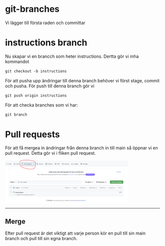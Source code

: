 # git-branches

Vi lägger till första raden och committar


# instructions branch

Nu skapar vi en brancch som heter instructions. Dertta gör vi mha kommandot

```md
git checkout -b instructions
```

För att pusha upp ändringar till denna branch behöver vi först stage, commit och pusha. För push till denna branch gör vi

```md
git push origin instructions
```

För att checka branches som vi har:

```md
git branch
```

# Pull requests

För att få mergea in ändringar från denna branch in till main så öppnar vi en pull request. Detta gör vi i fliken pull request. 

<img src="assets/pull_request.png" width = 400>

---
## Merge

Efter pull request är det viktigt att varje person kör en pull till sin main branch och pull till sin egna branch.